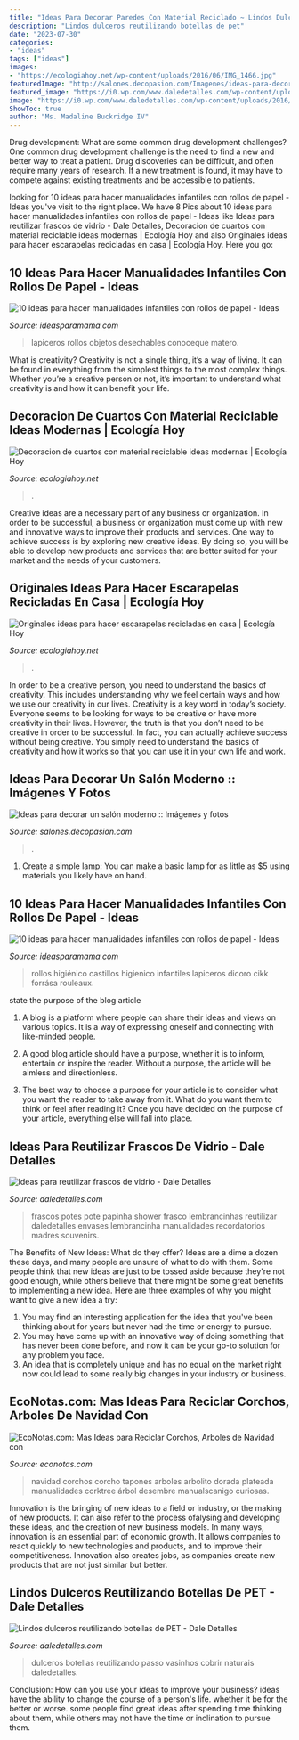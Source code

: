 ```yaml
---
title: "Ideas Para Decorar Paredes Con Material Reciclado ~ Lindos Dulceros Reutilizando Botellas De Pet"
description: "Lindos dulceros reutilizando botellas de pet"
date: "2023-07-30"
categories:
- "ideas"
tags: ["ideas"]
images:
- "https://ecologiahoy.net/wp-content/uploads/2016/06/IMG_1466.jpg"
featuredImage: "http://salones.decopasion.com/Imagenes/ideas-para-decorar-un-salon-moderno.jpg"
featured_image: "https://i0.wp.com/www.daledetalles.com/wp-content/uploads/2016/06/frascos-de-vidrio25.jpg"
image: "https://i0.wp.com/www.daledetalles.com/wp-content/uploads/2016/08/dulceros-con-envases13.jpg?resize=400%2C266"
ShowToc: true
author: "Ms. Madaline Buckridge IV"
---
```



Drug development: What are some common drug development challenges?
One common drug development challenge is the need to find a new and better way to treat a patient. Drug discoveries can be difficult, and often require many years of research. If a new treatment is found, it may have to compete against existing treatments and be accessible to patients.

	

		
looking for 10 ideas para hacer manualidades infantiles con rollos de papel - Ideas you've visit to the right place. We have 8 Pics about 10 ideas para hacer manualidades infantiles con rollos de papel - Ideas like Ideas para reutilizar frascos de vidrio - Dale Detalles, Decoracion de cuartos con material reciclable ideas modernas | Ecología Hoy and also Originales ideas para hacer escarapelas recicladas en casa | Ecología Hoy. Here you go:
		
    
## 10 Ideas Para Hacer Manualidades Infantiles Con Rollos De Papel - Ideas

<img loading=lazy src="https://www.ideasparamama.com/wp-content/uploads/2016/06/lapiceros.jpg" onerror="this.onerror=null;this.src='https://tse3.mm.bing.net/th?id=OIP.oTFyNz3hMrJbg54OVvc4UgHaFj&amp;pid=15.1';" alt="10 ideas para hacer manualidades infantiles con rollos de papel - Ideas">

_Source: ideasparamama.com_

>lapiceros rollos objetos desechables conoceque matero. 

	

What is creativity?
Creativity is not a single thing, it’s a way of living. It can be found in everything from the simplest things to the most complex things. Whether you’re a creative person or not, it’s important to understand what creativity is and how it can benefit your life.

    
## Decoracion De Cuartos Con Material Reciclable Ideas Modernas | Ecología Hoy

<img loading=lazy src="https://ecologiahoy.net/wp-content/uploads/2016/04/dormitorio-habitacion-cuarto-decorado-con-papel-pintado-31.jpg" onerror="this.onerror=null;this.src='https://tse1.mm.bing.net/th?id=OIP.OhS0bnj6kRapqXS6WGUobgHaKa&amp;pid=15.1';" alt="Decoracion de cuartos con material reciclable ideas modernas | Ecología Hoy">

_Source: ecologiahoy.net_

>. 

	

Creative ideas are a necessary part of any business or organization. In order to be successful, a business or organization must come up with new and innovative ways to improve their products and services. One way to achieve success is by exploring new creative ideas. By doing so, you will be able to develop new products and services that are better suited for your market and the needs of your customers.

    
## Originales Ideas Para Hacer Escarapelas Recicladas En Casa | Ecología Hoy

<img loading=lazy src="https://ecologiahoy.net/wp-content/uploads/2016/06/IMG_1466.jpg" onerror="this.onerror=null;this.src='https://tse1.mm.bing.net/th?id=OIP.kvGIMuGPAh9UuOkfSZy9xgHaJ3&amp;pid=15.1';" alt="Originales ideas para hacer escarapelas recicladas en casa | Ecología Hoy">

_Source: ecologiahoy.net_

>. 

	

In order to be a creative person, you need to understand the basics of creativity. This includes understanding why we feel certain ways and how we use our creativity in our lives.
Creativity is a key word in today’s society. Everyone seems to be looking for ways to be creative or have more creativity in their lives. However, the truth is that you don’t need to be creative in order to be successful. In fact, you can actually achieve success without being creative. You simply need to understand the basics of creativity and how it works so that you can use it in your own life and work.

    
## Ideas Para Decorar Un Salón Moderno :: Imágenes Y Fotos

<img loading=lazy src="http://salones.decopasion.com/Imagenes/ideas-para-decorar-un-salon-moderno.jpg" onerror="this.onerror=null;this.src='https://tse2.mm.bing.net/th?id=OIP.YDfHWgbxbCFx8GwoXnIf6AHaEo&amp;pid=15.1';" alt="Ideas para decorar un salón moderno :: Imágenes y fotos">

_Source: salones.decopasion.com_

>. 

	

1. Create a simple lamp: You can make a basic lamp for as little as $5 using materials you likely have on hand.

    
## 10 Ideas Para Hacer Manualidades Infantiles Con Rollos De Papel - Ideas

<img loading=lazy src="https://www.ideasparamama.com/wp-content/uploads/2016/06/castillo.jpg" onerror="this.onerror=null;this.src='https://tse1.mm.bing.net/th?id=OIP.IdyHFqn50ZCpOgkUyzhNYgHaFj&amp;pid=15.1';" alt="10 ideas para hacer manualidades infantiles con rollos de papel - Ideas">

_Source: ideasparamama.com_

>rollos higiénico castillos higienico infantiles lapiceros dicoro cikk forrása rouleaux. 

	

state the purpose of the blog article
1. A blog is a platform where people can share their ideas and views on various topics. It is a way of expressing oneself and connecting with like-minded people.
2. A good blog article should have a purpose, whether it is to inform, entertain or inspire the reader. Without a purpose, the article will be aimless and directionless.

3. The best way to choose a purpose for your article is to consider what you want the reader to take away from it. What do you want them to think or feel after reading it? Once you have decided on the purpose of your article, everything else will fall into place.

    
## Ideas Para Reutilizar Frascos De Vidrio - Dale Detalles

<img loading=lazy src="https://i0.wp.com/www.daledetalles.com/wp-content/uploads/2016/06/frascos-de-vidrio25.jpg" onerror="this.onerror=null;this.src='https://tse3.mm.bing.net/th?id=OIP.r3B131_XU5XEm3XQfNryPAHaFj&amp;pid=15.1';" alt="Ideas para reutilizar frascos de vidrio - Dale Detalles">

_Source: daledetalles.com_

>frascos potes pote papinha shower frasco lembrancinhas reutilizar daledetalles envases lembrancinha manualidades recordatorios madres souvenirs. 

	

The Benefits of New Ideas: What do they offer?
Ideas are a dime a dozen these days, and many people are unsure of what to do with them. Some people think that new ideas are just to be tossed aside because they're not good enough, while others believe that there might be some great benefits to implementing a new idea. Here are three examples of why you might want to give a new idea a try: 
1. You may find an interesting application for the idea that you've been thinking about for years but never had the time or energy to pursue. 
2. You may have come up with an innovative way of doing something that has never been done before, and now it can be your go-to solution for any problem you face. 
3. An idea that is completely unique and has no equal on the market right now could lead to some really big changes in your industry or business.

    
## EcoNotas.com: Mas Ideas Para Reciclar Corchos, Arboles De Navidad Con

<img loading=lazy src="http://2.bp.blogspot.com/-o8AgqOZ-8nE/UotUzlw-svI/AAAAAAABSZs/6giy7OePDUM/s1600/Mas+Ideas+para+Reciclar+Corchos,+Arboles+de+Navidad+con+Corchos+Reciclados2.jpg" onerror="this.onerror=null;this.src='https://tse2.mm.bing.net/th?id=OIP.VcQ_PGGIVbAnGuoLJ0V3CAAAAA&amp;pid=15.1';" alt="EcoNotas.com: Mas Ideas para Reciclar Corchos, Arboles de Navidad con">

_Source: econotas.com_

>navidad corchos corcho tapones arboles arbolito dorada plateada manualidades corktree árbol desembre manualscanigo curiosas. 

	

Innovation is the bringing of new ideas to a field or industry, or the making of new products. It can also refer to the process ofalysing and developing these ideas, and the creation of new business models. In many ways, innovation is an essential part of economic growth. It allows companies to react quickly to new technologies and products, and to improve their competitiveness. Innovation also creates jobs, as companies create new products that are not just similar but better.

    
## Lindos Dulceros Reutilizando Botellas De PET - Dale Detalles

<img loading=lazy src="https://i0.wp.com/www.daledetalles.com/wp-content/uploads/2016/08/dulceros-con-envases13.jpg?resize=400%2C266" onerror="this.onerror=null;this.src='https://tse1.mm.bing.net/th?id=OIP.9PvGWch6ooSDp9yGWy1RgQAAAA&amp;pid=15.1';" alt="Lindos dulceros reutilizando botellas de PET - Dale Detalles">

_Source: daledetalles.com_

>dulceros botellas reutilizando passo vasinhos cobrir naturais daledetalles. 

	

Conclusion: How can you use your ideas to improve your business?
ideas have the ability to change the course of a person's life. whether it be for the better or worse. some people find great ideas after spending time thinking about them, while others may not have the time or inclination to pursue them.

